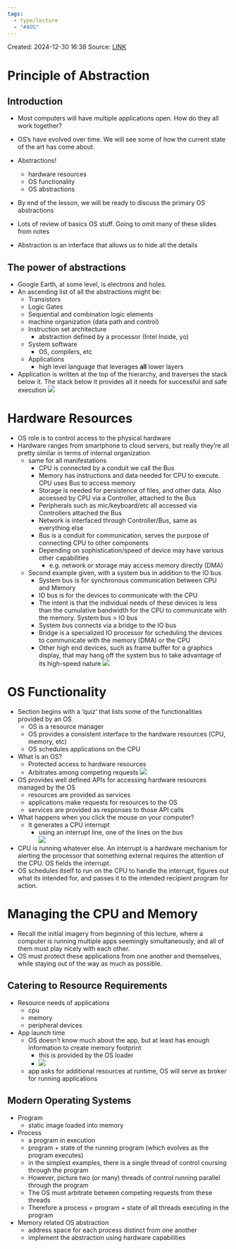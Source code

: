 ```yaml
---
tags:
  - type/lecture
  - "#AOS"
---
```

Created: 2024-12-30 16:38
Source: [LINK](https://andrewrepp.com/aos_lec_L01)
# Principle of Abstraction

## Introduction

- Most computers will have multiple applications open. How do they all work together?
- OS’s have evolved over time. We will see some of how the current state of the art has come about.
- Abstractions!
    - hardware resources
    - OS functionality
    - OS abstractions
- By end of the lesson, we will be ready to discuss the primary OS abstractions
- Lots of review of basics OS stuff. Going to omit many of these slides from notes
    
- Abstraction is an interface that allows us to hide all the details
## The power of abstractions

- Google Earth, at some level, is electrons and holes.
- An ascending list of all the abstractions might be:
    - Transistors
    - Logic Gates
    - Sequential and combination logic elements
    - machine organization (data path and control)
    - Instruction set architecture
        - abstraction defined by a processor (Intel Inside, yo)
    - System software
        - OS, compilers, etc
    - Applications
        - high level language that leverages **all** lower layers
- Application is written at the top of the hierarchy, and traverses the stack below it. The stack below it provides all it needs for successful and safe execution
![](/img/L01_abstraction.png)
# Hardware Resources

- OS role is to control access to the physical hardware
- Hardware ranges from smartphone to cloud servers, but really they’re all pretty similar in terms of internal organization
    - same for all manifestations
        - CPU is connected by a conduit we call the Bus
        - Memory has instructions and data needed for CPU to execute. CPU uses Bus to access memory
        - Storage is needed for persistence of files, and other data. Also accessed by CPU via a Controller, attached to the Bus
        - Peripherals such as mic/keyboard/etc all accessed via Controllers attached the Bus
        - Network is interfaced through Controller/Bus, same as everything else
        - Bus is a conduit for communication, serves the purpose of connecting CPU to other components
        - Depending on sophistication/speed of device may have various other capabilities
            - e.g. network or storage may access memory directly (DMA)
    - Second example given, with a system bus in addition to the IO bus
        - System bus is for synchronous communication between CPU and Memory
        - IO bus is for the devices to communicate with the CPU
        - The intent is that the individual needs of these devices is less than the cumulative bandwidth for the CPU to communicate with the memory. System bus > IO bus
        - System bus connects via a bridge to the IO bus
        - Bridge is a specialized IO processor for scheduling the devices to communicate with the memory (DMA) or the CPU
        - Other high end devices, such as frame buffer for a graphics display, that may hang off the system bus to take advantage of its high-speed nature
![](/img/L01_hardware_resources.png)
# OS Functionality

- Section begins with a ‘quiz’ that lists some of the functionalities provided by an OS
    - OS is a resource manager
    - OS provides a consistent interface to the hardware resources (CPU, memory, etc)
    - OS schedules applications on the CPU
- What is an OS?
    - Protected access to hardware resources
    - Arbitrates among competing requests
![](/img/L01_os_functionality_1.png)
- OS provides well defined APIs for accessing hardware resources managed by the OS
	- resources are provided as services
	- applications make requests for resources to the OS
	- services are provided as responses to those API calls
- What happens when you click the mouse on your computer?
    - It generates a CPU interrupt
        - using an interrupt line, one of the lines on the bus	
![](/img/L01_os_functionality_2.png)
- CPU is running whatever else. An interrupt is a hardware mechanism for alerting the processor that something external requires the attention of the CPU. OS fields the interrupt.
- OS schedules itself to run on the CPU to handle the interrupt, figures out what its intended for, and passes it to the intended recipient program for action.
# Managing the CPU and Memory

- Recall the initial imagery from beginning of this lecture, where a computer is running multiple apps seemingly simultaneously, and all of them must play nicely with each other.
- OS must protect these applications from one another and themselves, while staying out of the way as much as possible.
## Catering to Resource Requirements

- Resource needs of applications
    - cpu
    - memory
    - peripheral devices
- App launch time
    - OS doesn’t know much about the app, but at least has enough information to create memory footprint
        - this is provided by the OS loader
        - ![](/img/L01_catering_to_resource_requirements.png)
    - app asks for additional resources at runtime, OS will serve as broker for running applications
## Modern Operating Systems

- Program
    - static image loaded into memory
- Process
    - a program in execution
    - program + state of the running program (which evolves as the program executes)
    - in the simplest examples, there is a single thread of control coursing through the program
    - However, picture two (or many) threads of control running parallel through the program
    - The OS must arbitrate between competing requests from these threads
    - Therefore a process = program + state of all threads executing in the program
- Memory related OS abstraction
    - address space for each process distinct from one another
    - implement the abstraction using hardware capabilities